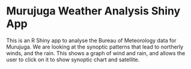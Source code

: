 # Murujuga Weather Analysis Shiny App

This is an R Shiny app to analyse the Bureau of Meteorology data for Murujuga. We are looking at the synoptic patterns that lead to northerly winds, and the rain.
This shows a graph of wind and rain, and allows the user to click on it to show synoptic chart and satellite.
